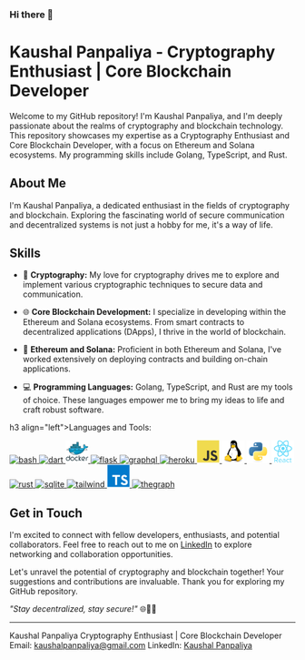### Hi there 👋
# Kaushal Panpaliya - Cryptography Enthusiast | Core Blockchain Developer

Welcome to my GitHub repository! I'm Kaushal Panpaliya, and I'm deeply passionate about the realms of cryptography and blockchain technology. This repository showcases my expertise as a Cryptography Enthusiast and Core Blockchain Developer, with a focus on Ethereum and Solana ecosystems. My programming skills include Golang, TypeScript, and Rust.

## About Me

I'm Kaushal Panpaliya, a dedicated enthusiast in the fields of cryptography and blockchain. Exploring the fascinating world of secure communication and decentralized systems is not just a hobby for me, it's a way of life.

## Skills

- 🔐 **Cryptography:** My love for cryptography drives me to explore and implement various cryptographic techniques to secure data and communication.

- 🌐 **Core Blockchain Development:** I specialize in developing within the Ethereum and Solana ecosystems. From smart contracts to decentralized applications (DApps), I thrive in the world of blockchain.

- 🚀 **Ethereum and Solana:** Proficient in both Ethereum and Solana, I've worked extensively on deploying contracts and building on-chain applications.

- 💻 **Programming Languages:** Golang, TypeScript, and Rust are my tools of choice. These languages empower me to bring my ideas to life and craft robust software.

h3 align="left">Languages and Tools:</h3>
<p align="left"> <a href="https://www.gnu.org/software/bash/" target="_blank" rel="noreferrer"> <img src="https://upload.wikimedia.org/wikipedia/commons/thumb/4/4b/Bash_Logo_Colored.svg/1200px-Bash_Logo_Colored.svg.png" alt="bash" width="40" height="40"/> </a> <a href="https://dart.dev" target="_blank" rel="noreferrer"> <img src="https://www.vectorlogo.zone/logos/dartlang/dartlang-icon.svg" alt="dart" width="40" height="40"/> </a> <a href="https://www.docker.com/" target="_blank" rel="noreferrer"> <img src="https://raw.githubusercontent.com/devicons/devicon/master/icons/docker/docker-original-wordmark.svg" alt="docker" width="40" height="40"/> </a> <a href="https://flask.palletsprojects.com/" target="_blank" rel="noreferrer"> <img src="https://cms-assets.tutsplus.com/uploads/users/30/posts/16037/preview_image/flask.png" alt="flask" width="40" height="40"/> </a> <a href="https://graphql.org" target="_blank" rel="noreferrer"> <img src="https://www.vectorlogo.zone/logos/graphql/graphql-icon.svg" alt="graphql" width="40" height="40"/> </a> <a href="https://heroku.com" target="_blank" rel="noreferrer"> <img src="https://www.vectorlogo.zone/logos/heroku/heroku-icon.svg" alt="heroku" width="40" height="40"/> </a> <a href="https://developer.mozilla.org/en-US/docs/Web/JavaScript" target="_blank" rel="noreferrer"> <img src="https://raw.githubusercontent.com/devicons/devicon/master/icons/javascript/javascript-original.svg" alt="javascript" width="40" height="40"/> </a> <a href="https://www.linux.org/" target="_blank" rel="noreferrer"> <img src="https://raw.githubusercontent.com/devicons/devicon/master/icons/linux/linux-original.svg" alt="linux" width="40" height="40"/> </a> <a href="https://mochajs.org" target="_blank" rel="noreferrer"> <a href="https://www.python.org" target="_blank" rel="noreferrer"> <img src="https://raw.githubusercontent.com/devicons/devicon/master/icons/python/python-original.svg" alt="python" width="40" height="40"/> </a> <a href="https://reactjs.org/" target="_blank" rel="noreferrer"> <img src="https://raw.githubusercontent.com/devicons/devicon/master/icons/react/react-original-wordmark.svg" alt="react" width="40" height="40"/> </a> <a href="https://www.rust-lang.org" target="_blank" rel="noreferrer"> <img src="https://encrypted-tbn0.gstatic.com/images?q=tbn:ANd9GcRpgvOBKj_7oMY-pm3o3m2vhHVA4EWPCZ6K1_ZrVANUuKuvYGdcGCMW73nRLS1lL1yKCEY&usqp=CAU" alt="rust" width="40" height="40"/> </a> <a href="https://www.sqlite.org/" target="_blank" rel="noreferrer"> <img src="https://www.vectorlogo.zone/logos/sqlite/sqlite-icon.svg" alt="sqlite" width="40" height="40"/> </a> <a href="https://tailwindcss.com/" target="_blank" rel="noreferrer"> <img src="https://www.vectorlogo.zone/logos/tailwindcss/tailwindcss-icon.svg" alt="tailwind" width="40" height="40"/> </a> <a href="https://www.typescriptlang.org/" target="_blank" rel="noreferrer"> <img src="https://raw.githubusercontent.com/devicons/devicon/master/icons/typescript/typescript-original.svg" alt="typescript" width="40" height="40"/> </a> <a href="https://thegraph.com/en/" target="_blank" rel="noreferrer"> <img src="https://avatars.githubusercontent.com/u/38020273?s=280&v=4" alt="thegraph" width="60" height="60"/> </a> </p>


## Get in Touch

I'm excited to connect with fellow developers, enthusiasts, and potential collaborators. Feel free to reach out to me on [LinkedIn](https://www.linkedin.com/in/kaushalpanpaliya/) to explore networking and collaboration opportunities.

Let's unravel the potential of cryptography and blockchain together! Your suggestions and contributions are invaluable. Thank you for exploring my GitHub repository.

_"Stay decentralized, stay secure!"_ 🌐🔐🚀

---
Kaushal Panpaliya
Cryptography Enthusiast | Core Blockchain Developer
Email: kaushalpanpaliya@gmail.com
LinkedIn: [Kaushal Panpaliya](https://www.linkedin.com/in/kaushal-panpaliya-964799204/)

